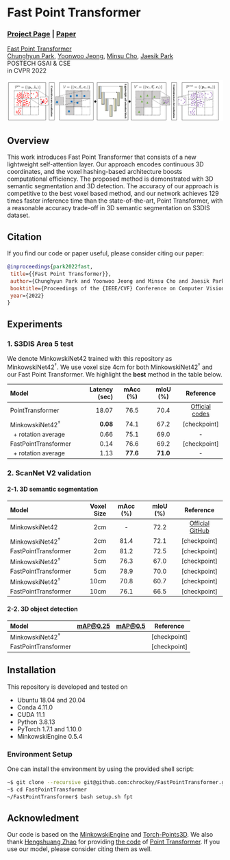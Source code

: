 # Fast Point Transformer
### [Project Page](http://cvlab.postech.ac.kr/research/FPT/) | [Paper](https://arxiv.org/abs/2112.04702)

[Fast Point Transformer](https://arxiv.org/abs/2112.04702)  
 [Chunghyun Park](https://chrockey.github.io/),
 [Yoonwoo Jeong](https://yoonwoojeong.medium.com/about),
 [Minsu Cho](http://cvlab.postech.ac.kr/~mcho/),
 [Jaesik Park](http://jaesik.info/)<br>
 POSTECH GSAI & CSE<br>
in CVPR 2022

<div style="text-align:center">
<img src="assets/overview.png" alt="An Overview of the proposed pipeline"/>
</div>

## Overview
This work introduces Fast Point Transformer that consists of a new lightweight self-attention layer. Our approach encodes continuous 3D coordinates, and the voxel hashing-based architecture boosts computational efficiency. The proposed method is demonstrated with 3D semantic segmentation and 3D detection. The accuracy of our approach is competitive to the best voxel based method, and our network achieves 129 times faster inference time than the state-of-the-art, Point Transformer, with a reasonable accuracy trade-off in 3D semantic segmentation on S3DIS dataset.

## Citation
If you find our code or paper useful, please consider citing our paper:

 ```BibTeX
@inproceedings{park2022fast,
  title={{Fast Point Transformer}},
  author={Chunghyun Park and Yoonwoo Jeong and Minsu Cho and Jaesik Park},
  booktitle={Proceedings of the {IEEE/CVF} Conference on Computer Vision and Pattern Recognition (CVPR)},
  year={2022}
}
```

## Experiments
### 1. S3DIS Area 5 test
We denote MinkowskiNet42 trained with this repository as MinkowskiNet42<sup>&dagger;</sup>.
We use voxel size 4cm for both MinkowskiNet42<sup>&dagger;</sup> and our Fast Point Transformer.
We highlight the **best** method in the table below.

| Model                             | Latency (sec) | mAcc (%) | mIoU (%) | Reference |
|:----------------------------------|--------------------:|:--------:|:--------:|:---------:|
| PointTransformer                  | 18.07 | 76.5 | 70.4 | [Official codes](https://github.com/POSTECH-CVLab/point-transformer) |
| MinkowskiNet42<sup>&dagger;</sup> | **0.08**  | 74.1 | 67.2 | [checkpoint] |
| &nbsp;&nbsp;+ rotation average    | 0.66  | 75.1 | 69.0 | - |
| FastPointTransformer              | 0.14 | 76.6 | 69.2 | [checkpoint] |
| &nbsp;&nbsp;+ rotation average    | 1.13  | **77.6** | **71.0** | - |

### 2. ScanNet V2 validation
#### 2-1. 3D semantic segmentation
| Model                             | Voxel Size  | mAcc (%) | mIoU (%) | Reference |
|:----------------------------------|------------:|:--------:|:--------:|:---------:|
| MinkowskiNet42                    | 2cm | - | 72.2 | [Official GitHub](https://github.com/chrischoy/SpatioTemporalSegmentation) |
| MinkowskiNet42<sup>&dagger;</sup> | 2cm | 81.4 | 72.1 | [checkpoint] |
| FastPointTransformer              | 2cm | 81.2 | 72.5 | [checkpoint] |
| MinkowskiNet42<sup>&dagger;</sup> | 5cm | 76.3 | 67.0 | [checkpoint] |
| FastPointTransformer              | 5cm | 78.9 | 70.0 | [checkpoint] |
| MinkowskiNet42<sup>&dagger;</sup> | 10cm | 70.8 | 60.7 | [checkpoint] |
| FastPointTransformer              | 10cm | 76.1 | 66.5 | [checkpoint] |

#### 2-2. 3D object detection
| Model                             | mAP@0.25 | mAP@0.5 | Reference |
|:----------------------------------|:--------:|:-------:|:---------:|
| MinkowskiNet42<sup>&dagger;</sup> |  |  | [checkpoint] |
| FastPointTransformer              |  |  | [checkpoint] |

## Installation
This repository is developed and tested on

- Ubuntu 18.04 and 20.04
- Conda 4.11.0
- CUDA 11.1
- Python 3.8.13
- PyTorch 1.7.1 and 1.10.0
- MinkowskiEngine 0.5.4

### Environment Setup
One can install the environment by using the provided shell script:
```bash
~$ git clone --recursive git@github.com:chrockey/FastPointTransformer.git
~$ cd FastPointTransformer
~/FastPointTransformer$ bash setup.sh fpt
```

## Acknowledment

Our code is based on the [MinkowskiEngine](https://github.com/NVIDIA/MinkowskiEngine) and [Torch-Points3D](https://github.com/torch-points3d/torch-points3d).
We also thank [Hengshuang Zhao](https://hszhao.github.io/) for providing [the code](https://github.com/POSTECH-CVLab/point-transformer) of [Point Transformer](https://arxiv.org/abs/2012.09164).
If you use our model, please consider citing them as well.
